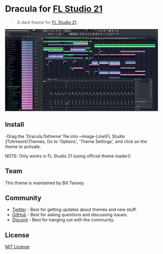 # Dracula for [FL Studio 21](https://www.image-line.com/)

> A dark theme for [FL Studio 21](https://www.image-line.com/).

![Screenshot](https://github.com/TanZboi/Dracula-for-FL-Studio-21/blob/master/FLS%20Dracula.png?raw=true)

## Install

-Drag the 'Dracula.flstheme' file into ~Image-Line\FL Studio 21\Artwork\Themes, Go to 'Options', 'Theme Settings', and click on the theme to activate.

NOTE: Only works in FL Studio 21 (using official theme loader)!

## Team

This theme is maintained by Bill Tansey.
## Community

- [Twitter](https://twitter.com/draculatheme) - Best for getting updates about themes and new stuff.
- [GitHub](https://github.com/dracula/dracula-theme/discussions) - Best for asking questions and discussing issues.
- [Discord](https://draculatheme.com/discord-invite) - Best for hanging out with the community.

## License

[MIT License](./LICENSE)
